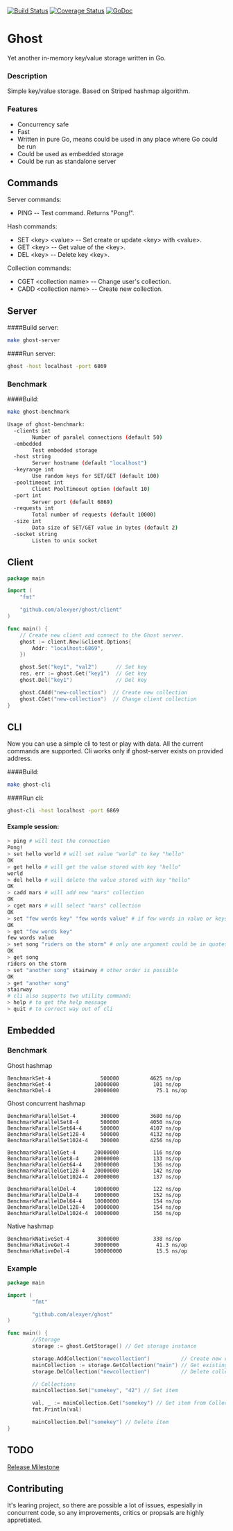[![Build Status](https://travis-ci.org/alexyer/ghost.svg?branch=master)](https://travis-ci.org/alexyer/ghost)
[![Coverage Status](https://coveralls.io/repos/alexyer/ghost/badge.svg?branch=master&service=github)](https://coveralls.io/github/alexyer/ghost?branch=master)
[![GoDoc](https://godoc.org/github.com/alexyer/ghost?status.svg)](https://godoc.org/github.com/alexyer/ghost)

# Ghost
Yet another in-memory key/value storage written in Go.

### Description
Simple key/value storage.
Based on Striped hashmap algorithm.

### Features
  * Concurrency safe
  * Fast
  * Written in pure Go, means could be used in any place where Go could be run
  * Could be used as embedded storage
  * Could be run as standalone server

## Commands

Server commands:
  * PING -- Test command. Returns "Pong!".

Hash commands:
  * SET &lt;key&gt; &lt;value&gt; -- Set create or update &lt;key&gt; with &lt;value&gt;.
  * GET &lt;key&gt; -- Get value of the &lt;key&gt;.
  * DEL &lt;key&gt; -- Delete key &lt;key&gt;.

Collection commands:
  * CGET &lt;collection name&gt; -- Change user's collection.
  * CADD &lt;collection name&gt; -- Create new collection.

## Server

####Build server:
```sh
make ghost-server
```

####Run server:
```sh
ghost -host localhost -port 6869
```
### Benchmark
####Build:
```sh
make ghost-benchmark
```

```sh
Usage of ghost-benchmark:
  -clients int
        Number of paralel connections (default 50)
  -embedded
        Test embedded storage
  -host string
        Server hostname (default "localhost")
  -keyrange int
        Use random keys for SET/GET (default 100)
  -pooltimeout int
        Client PoolTimeout option (default 10)
  -port int
        Server port (default 6869)
  -requests int
        Total number of requests (default 10000)
  -size int
        Data size of SET/GET value in bytes (default 2)
  -socket string
        Listen to unix socket
```

## Client
```go
package main

import (
	"fmt"

	"github.com/alexyer/ghost/client"
)

func main() {
    // Create new client and connect to the Ghost server.
	ghost := client.New(&client.Options{
		Addr: "localhost:6869",
	})

	ghost.Set("key1", "val2")      // Set key
	res, err := ghost.Get("key1")  // Get key
	ghost.Del("key1")              // Del key

	ghost.CAdd("new-collection")  // Create new collection
	ghost.CGet("new-collection")  // Change client collection
}
```

## CLI
Now you can use a simple cli to test or play with data. All the current commands
are supported. Cli works only if ghost-server exists on provided address.

####Build:
```sh
make ghost-cli
```

####Run cli:
```sh
ghost-cli -host localhost -port 6869
```

#### Example session:
```sh
> ping # will test the connection
Pong!
> set hello world # will set value "world" to key "hello"
OK
> get hello # will get the value stored with key "hello"
world
> del hello # will delete the value stored with key "hello"
OK
> cadd mars # will add new "mars" collection
OK
> cget mars # will select "mars" collection
OK
> set "few words key" "few words value" # if few words in value or keys is needed surround it with quotes
OK
> get "few words key"
few words value
> set song "riders on the storm" # only one argument could be in quotes if needed
OK
> get song
riders on the storm
> set "another song" stairway # other order is possible
OK
> get "another song"
stairway
# cli also supports two utility command:
> help # to get the help message
> quit # to correct way out of cli
```

## Embedded
### Benchmark
Ghost hashmap

```
BenchmarkSet-4            	  500000	      4625 ns/op
BenchmarkGet-4            	10000000	       101 ns/op
BenchmarkDel-4            	20000000	        75.1 ns/op
```

Ghost concurrent hashmap

```
BenchmarkParallelSet-4    	  300000	      3680 ns/op
BenchmarkParallelSet8-4   	  500000	      4050 ns/op
BenchmarkParallelSet64-4  	  500000	      4107 ns/op
BenchmarkParallelSet128-4 	  500000	      4132 ns/op
BenchmarkParallelSet1024-4	  300000	      4256 ns/op

BenchmarkParallelGet-4    	20000000	       116 ns/op
BenchmarkParallelGet8-4   	20000000	       133 ns/op
BenchmarkParallelGet64-4  	20000000	       136 ns/op
BenchmarkParallelGet128-4 	20000000	       142 ns/op
BenchmarkParallelGet1024-4	20000000	       137 ns/op

BenchmarkParallelDel-4    	10000000	       122 ns/op
BenchmarkParallelDel8-4   	10000000	       152 ns/op
BenchmarkParallelDel64-4  	10000000	       154 ns/op
BenchmarkParallelDel128-4 	10000000	       154 ns/op
BenchmarkParallelDel1024-4	10000000	       156 ns/op
```

Native hashmap

```
BenchmarkNativeSet-4      	 3000000	       338 ns/op
BenchmarkNativeGet-4      	30000000	        41.3 ns/op
BenchmarkNativeDel-4      	100000000	        15.5 ns/op
```

### Example
```go
package main

import (
        "fmt"

        "github.com/alexyer/ghost"
)

func main() {
        //Storage
        storage := ghost.GetStorage() // Get storage instance

        storage.AddCollection("newcollection")          // Create new collection
        mainCollection := storage.GetCollection("main") // Get existing collection
        storage.DelCollection("newcollection")          // Delete collection

        // Collections
        mainCollection.Set("somekey", "42") // Set item

        val, _ := mainCollection.Get("somekey") // Get item from Collection
        fmt.Println(val)

        mainCollection.Del("somekey") // Delete item
}
```

## TODO
[Release Milestone](https://github.com/alexyer/ghost/milestones/Release)

## Contributing
It's learing project, so there are possible a lot of issues, espesially in concurrent code,
so any improvements, critics or propsals are highly appretiated.
